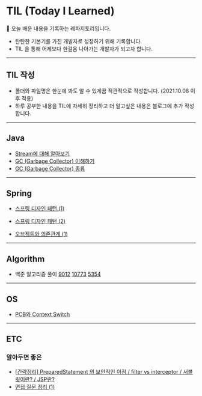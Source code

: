 # **TIL (Today I Learned)** 
   📝 오늘 배운 내용을 기록하는 레파지토리입니다. 

* 탄탄한 기본기를 가진 개발자로 성장하기 위해 기록합니다.
* TIL 을 통해 어제보다 한걸음 나아가는 개발자가 되고자 합니다.


* * * 

## **TIL 작성**
* 폴더와 파일명은 한눈에 봐도 알 수 있게끔 직관적으로 작성합니다. (2021.10.08 이후 적용)
* 하루 공부한 내용을 TIL에 자세히 정리하고 더 알고싶은 내용은 블로그에 추가 작성합니다.


* * * 
## **Java**
 * <a href = "https://github.com/yeoonjae/TIL/blob/main/Java/20211003.md">Stream에 대해 알아보기</a>
* <a href = "https://github.com/yeoonjae/TIL/blob/main/Java/GC.md">GC (Garbage Collector) 이해하기</a>
* <a href = "https://github.com/yeoonjae/TIL/blob/main/Java/GC의_종류.md">GC (Garbage Collector) 종류</a>
* * *
## **Spring**
* <a href = "https://github.com/yeoonjae/TLD/blob/main/Spring/20210930.md">스프링 디자인 패턴 (1)</a>

* <a href = "https://github.com/yeoonjae/TIL/blob/main/Spring/20211001.md">스프링 디자인 패턴 (2)</a>
* <a href = "https://github.com/yeoonjae/TIL/blob/main/Spring/오브젝트와_의존관계.md">오브젝트와 의존관계 (1)</a> 

* * *
## **Algorithm**
* 백준 알고리즘 풀이 <a href="https://github.com/yeoonjae/TIL/blob/main/Algorithm/괄호.md">9012</a> <a href="https://github.com/yeoonjae/TIL/blob/main/Algorithm/제로.md">10773</a> <a href="https://github.com/yeoonjae/TIL/blob/main/Algorithm/J%EB%B0%95%EC%8A%A4.md">5354</a>

* * *
## **OS**
*  <a href="https://github.com/yeoonjae/TIL/blob/main/OS/20211005.md">PCB와 Context Switch</a>

* * * 
## **ETC**
### 알아두면 좋은 
* <a href = "https://github.com/yeoonjae/TLD/blob/main/ETC/20210928.md">[간략정리] PreparedStatement 의 보안적인 이점 / filter vs interceptor / 서블릿이란? / JSP란? </a>
* <a href = "https://github.com/yeoonjae/TLD/blob/main/ETC/면접_질문_정리_1.md">면접 질문 정리 (1) </a>